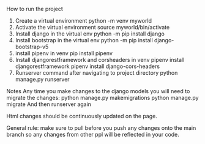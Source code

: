 How to run the project 
1. Create a virtual environment 
	python -m venv myworld 
2. Activate the virtual environment
   source myworld/bin/activate
3. Install django in the virtual env 
python -m pip install django
4. Install bootstrap in the virtual env 
python -m pip install django-bootstrap-v5
5. install pipenv in venv
pip install pipenv 
6. Install djangorestframework and corsheaders in venv
pipenv install djangorestframework
pipenv install django-cors-headers
7. Runserver command after navigating to project directory 
python manage.py runserver 

Notes 
Any time you make changes to the django models you will need to migrate the changes:
python manage.py makemigrations 
python manage.py migrate 
And then runserver again 

Html changes should be continuously updated on the page. 

General rule: make sure to pull before you push any changes onto the main branch so any changes from other ppl will be reflected in your code. 
